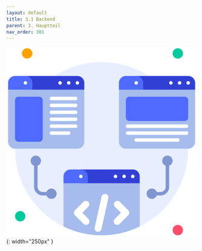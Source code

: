 ```yaml
---
layout: default
title: 3.1 Backend
parent: 3. Hauptteil
nav_order: 301
---
```




![Backend](../ressources/icons/backend.png){: width="250px" }